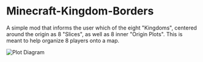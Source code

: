 Minecraft-Kingdom-Borders
=========================

A simple mod that informs the user which of the eight "Kingdoms", 
centered around the origin as 8 "Slices", as well as 8 inner "Origin Plots". 
This is meant to help organize 8 players onto a map.

<img src='https://s3.amazonaws.com/thingything/plots.jpg' alt="Plot Diagram" />
